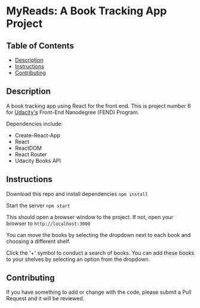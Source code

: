 # MyReads: A Book Tracking App Project

## Table of Contents

* [Description](#description)
* [Instructions](#instructions)
* [Contributing](#contributing)

## Description

A book tracking app using React for the front end.  This is project number 6 for [Udacity's](https://www.udacity.com/) Front-End Nanodegree (FEND) Program.

Dependencies include:
  * Create-React-App
  * React
  * ReactDOM
  * React Router
  * Udacity Books API

## Instructions

Download this repo and install dependencies ```npm install```

Start the server ```npm start```

This should open a browser window to the project.  If not, open your browser to ```http://localhost:3000```

You can move the books by selecting the dropdown next to each book and choosing
a different shelf.

Click the '+' symbol to conduct a search of books. You can add these books to
your shelves by selecting an option from the dropdown.

## Contributing

If you have something to add or change with the code, please submit a Pull Request and it will be reviewed.
